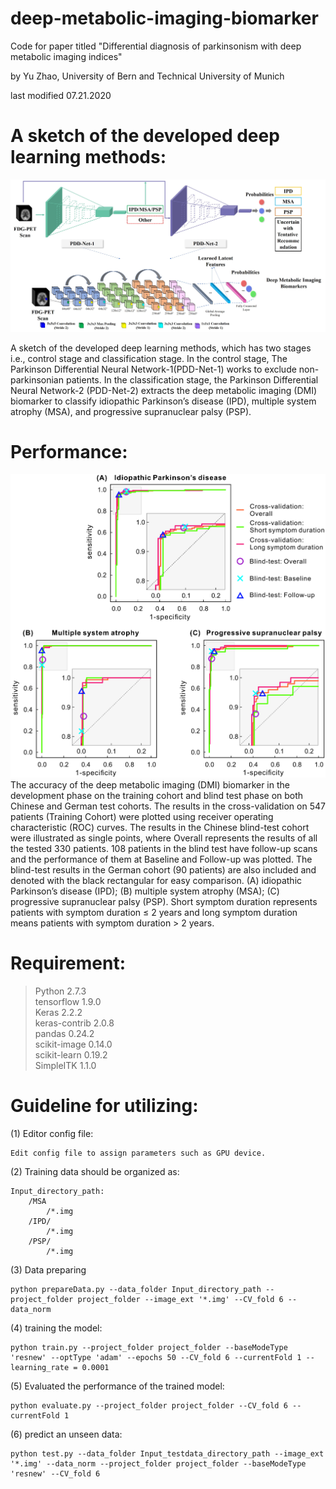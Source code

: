 # deep-metabolic-imaging-biomarker
Code for paper titled "Differential diagnosis of parkinsonism with deep metabolic imaging indices" 

by Yu Zhao, University of Bern and Technical University of Munich 

last modified 07.21.2020

# A sketch of the developed deep learning methods:

![Figure 1](./image/Figure_2_whole_pipeline.jpg)

A sketch of the developed deep learning methods, which has two stages i.e., control stage and classification stage. In the control stage, The Parkinson Differential Neural Network-1(PDD-Net-1) works to exclude non-parkinsonian patients. In the classification stage, the Parkinson Differential Neural Network-2 (PDD-Net-2) extracts the deep metabolic imaging (DMI) biomarker to classify idiopathic Parkinson’s disease (IPD), multiple system atrophy (MSA), and progressive supranuclear palsy (PSP).

# Performance:

![Figure 2](./image/Figure_3_ROCPlot.jpg)
The accuracy of the deep metabolic imaging (DMI) biomarker in the development phase on the training cohort and blind test phase on both Chinese and German test cohorts. The results in the cross-validation on 547 patients (Training Cohort) were plotted using receiver operating characteristic (ROC) curves. The results in the Chinese blind-test cohort were illustrated as single points, where Overall represents the results of all the tested 330 patients. 108 patients in the blind test have follow-up scans and the performance of them at Baseline and Follow-up was plotted. The blind-test results in the German cohort (90 patients) are also included and denoted with the black rectangular for easy comparison. (A) idiopathic Parkinson’s disease (IPD); (B) multiple system atrophy (MSA); (C) progressive supranuclear palsy (PSP).  Short symptom duration represents patients with symptom duration ≤ 2 years and long symptom duration means patients with symptom duration > 2 years.

# Requirement:
  > Python 2.7.3  
  > tensorflow 1.9.0  
  > Keras 2.2.2  
  > keras-contrib 2.0.8  
  > pandas 0.24.2  
  > scikit-image 0.14.0  
  > scikit-learn 0.19.2  
  > SimpleITK 1.1.0  


# Guideline for utilizing:
(1) Editor config file:

    Edit config file to assign parameters such as GPU device.

(2) Training data should be organized as:
    
    Input_directory_path:    
        /MSA
            /*.img    
        /IPD/
            /*.img       
        /PSP/
            /*.img   

(3) Data preparing    

    python prepareData.py --data_folder Input_directory_path --project_folder project_folder --image_ext '*.img' --CV_fold 6 --data_norm

(4) training the model:
    
    python train.py --project_folder project_folder --baseModeType 'resnew' --optType 'adam' --epochs 50 --CV_fold 6 --currentFold 1 --learning_rate = 0.0001

(5) Evaluated the performance of the trained model:

    python evaluate.py --project_folder project_folder --CV_fold 6 --currentFold 1

(6) predict an unseen data:

    python test.py --data_folder Input_testdata_directory_path --image_ext '*.img' --data_norm --project_folder project_folder --baseModeType 'resnew' --CV_fold 6
